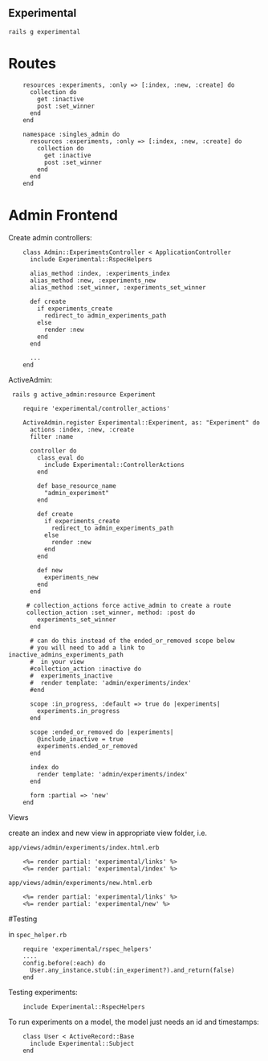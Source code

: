 ## Experimental

```rails g experimental```

# Routes

````
    resources :experiments, :only => [:index, :new, :create] do
      collection do
        get :inactive
        post :set_winner
      end
    end
````

````
    namespace :singles_admin do
      resources :experiments, :only => [:index, :new, :create] do
        collection do
          get :inactive
          post :set_winner
        end
      end
    end
````

# Admin Frontend

Create admin controllers:
````
    class Admin::ExperimentsController < ApplicationController
      include Experimental::RspecHelpers

      alias_method :index, :experiments_index
      alias_method :new, :experiments_new
      alias_method :set_winner, :experiments_set_winner

      def create
        if experiments_create
          redirect_to admin_experiments_path
        else
          render :new
        end
      end

      ...
    end
````

ActiveAdmin:

``` rails g active_admin:resource Experiment```

````
    require 'experimental/controller_actions'

    ActiveAdmin.register Experimental::Experiment, as: "Experiment" do
      actions :index, :new, :create
      filter :name

      controller do
        class_eval do
          include Experimental::ControllerActions
        end

        def base_resource_name
          "admin_experiment"
        end

        def create
          if experiments_create
            redirect_to admin_experiments_path
          else
            render :new
          end
        end

        def new
          experiments_new
        end
      end

     # collection_actions force active_admin to create a route
     collection_action :set_winner, method: :post do
        experiments_set_winner
      end

      # can do this instead of the ended_or_removed scope below
      # you will need to add a link to inactive_admins_experiments_path
      #  in your view
      #collection_action :inactive do
      #  experiments_inactive
      #  render template: 'admin/experiments/index'
      #end

      scope :in_progress, :default => true do |experiments|
        experiments.in_progress
      end

      scope :ended_or_removed do |experiments|
        @include_inactive = true
        experiments.ended_or_removed
      end

      index do
        render template: 'admin/experiments/index'
      end

      form :partial => 'new'
    end

````

Views



create an index and new view in appropriate view folder, i.e.

``` app/views/admin/experiments/index.html.erb ```
````
    <%= render partial: 'experimental/links' %>
    <%= render partial: 'experimental/index' %>
````

``` app/views/admin/experiments/new.html.erb ```
````
    <%= render partial: 'experimental/links' %>
    <%= render partial: 'experimental/new' %>
````


#Testing

in ```spec_helper.rb```

````
    require 'experimental/rspec_helpers'
    ....
    config.before(:each) do
      User.any_instance.stub(:in_experiment?).and_return(false)
    end
````

Testing experiments:
````
    include Experimental::RspecHelpers
````

To run experiments on a model, the model just needs an id and
timestamps:
````
    class User < ActiveRecord::Base
      include Experimental::Subject
    end
````
